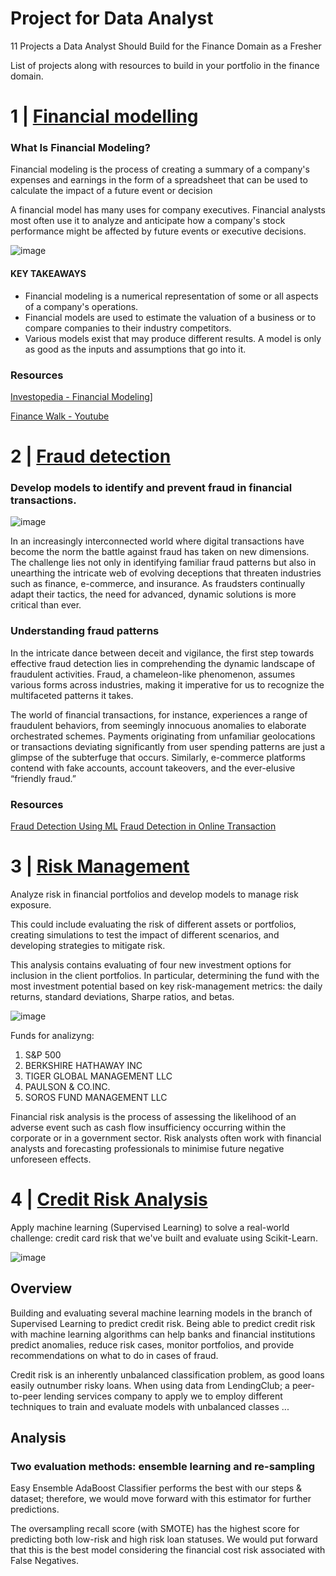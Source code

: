 # Project for Data Analyst
 11 Projects a Data Analyst Should Build for the Finance Domain as a Fresher

 List of projects along with resources to build in your portfolio in the finance domain.

# 1 | [Financial modelling](https://github.com/RishavRaj20/ProjectforAnalyst/tree/main/two-sigma-financial-modeling)
   ### What Is Financial Modeling?

   Financial modeling is the process of creating a summary of a company's expenses and earnings in the form of a spreadsheet that can be used to calculate the 
   impact of a future event or decision

   A financial model has many uses for company executives. Financial analysts most often use it to analyze and anticipate how a company's stock performance 
   might be affected by future events or executive decisions.

   ![image](https://github.com/RishavRaj20/ProjectforAnalyst/assets/81917305/02f70fd2-96ff-4e41-b576-23803649b1b8)


   #### KEY TAKEAWAYS
   <ul>
     <li>Financial modeling is a numerical representation of some or all aspects of a company's operations.</li>
     <li>Financial models are used to estimate the valuation of a business or to compare companies to their industry competitors.</li>
     <li>Various models exist that may produce different results. A model is only as good as the inputs and assumptions that go into it.</li>
   </ul>

   ### Resources
   
   [Investopedia - Financial Modeling](https://www.investopedia.com/terms/f/financialmodeling.asp)]
      
   [Finance Walk - Youtube](https://www.youtube.com/@AvadhutNigudkar/featuredhttps://www.youtube.com/@AvadhutNigudkar/featured)

 # 2 | [Fraud detection](https://github.com/RishavRaj20/ProjectforAnalyst/tree/main/IEEE-CIS%20Fraud%20Detection)

   ### Develop models to identify and prevent fraud in financial transactions. 

   ![image](https://github.com/RishavRaj20/ProjectforAnalyst/assets/81917305/7912c815-3b59-422b-9ee3-4ddceb93ea20)

   In an increasingly interconnected world where digital transactions have become the norm the battle against fraud has taken on new dimensions. The challenge 
   lies not only in identifying familiar fraud patterns but also in unearthing the intricate web of evolving deceptions that threaten industries such as 
   finance, e-commerce, and insurance. As fraudsters continually adapt their tactics, the need for advanced, dynamic solutions is more critical than ever.

   ### Understanding fraud patterns

   In the intricate dance between deceit and vigilance, the first step towards effective fraud detection lies in comprehending the dynamic landscape of 
   fraudulent activities. Fraud, a chameleon-like phenomenon, assumes various forms across industries, making it imperative for us to recognize the  
   multifaceted patterns it takes.

   The world of financial transactions, for instance, experiences a range of fraudulent behaviors, from seemingly innocuous anomalies to elaborate orchestrated 
   schemes. Payments originating from unfamiliar geolocations or transactions deviating significantly from user spending patterns are just a glimpse of the 
   subterfuge that occurs. Similarly, e-commerce platforms contend with fake accounts, account takeovers, and the ever-elusive “friendly fraud.”

   ### Resources

   [Fraud Detection Using ML](https://www.datasciencecentral.com/fraud-detection-using-machine-learning-unmasking-deceptive-patterns/)
   [Fraud Detection in Online Transaction](https://github.com/sharmaroshan/Fraud-Detection-in-Online-Transactions)

   
# 3 | [Risk Management](https://github.com/RishavRaj20/ProjectforAnalyst/tree/main/Analyzing-Portfolio)

   Analyze risk in financial portfolios and develop models to manage risk exposure. 
   
  This could include evaluating the risk of different assets or portfolios, creating simulations to test the impact of different scenarios, and developing strategies to mitigate risk.

  This analysis contains evaluating of four new investment options for inclusion in the client portfolios. In particular, determining the fund with the most investment potential based on key risk-management metrics: the daily returns, standard deviations, Sharpe ratios, and betas.

  ![image](https://github.com/RishavRaj20/ProjectforAnalyst/assets/81917305/bd6bc753-74b1-41a9-8e3c-c7de7b9358a7)

  Funds for analizyng:
   <ol>
     <li>S&P 500</li>
     <li>BERKSHIRE HATHAWAY INC</li>
     <li>TIGER GLOBAL MANAGEMENT LLC</li>
     <li>PAULSON & CO.INC.</li>
     <li>SOROS FUND MANAGEMENT LLC</li>
   </ol>

Financial risk analysis is the process of assessing the likelihood of an adverse event such as cash flow insufficiency occurring within the corporate or in a government sector. Risk analysts often work with financial analysts and forecasting professionals to minimise future negative unforeseen effects.

# 4 | [Credit Risk Analysis](https://github.com/RishavRaj20/ProjectforAnalyst/tree/main/credit-risk-analysis)

Apply machine learning (Supervised Learning) to solve a real-world challenge: credit card risk that we've built and evaluate using Scikit-Learn.

![image](https://github.com/RishavRaj20/ProjectforAnalyst/assets/81917305/df6bfaef-8ac3-43df-8817-049df40c659a)

## Overview
Building and evaluating several machine learning models in the branch of Supervised Learning to predict credit risk. Being able to predict credit risk with machine learning algorithms can help banks and financial institutions predict anomalies, reduce risk cases, monitor portfolios, and provide recommendations on what to do in cases of fraud.

Credit risk is an inherently unbalanced classification problem, as good loans easily outnumber risky loans. When using data from LendingClub; a peer-to-peer lending services company to apply we to employ different techniques to train and evaluate models with unbalanced classes ...

## Analysis
### Two evaluation methods: ensemble learning and re-sampling
Easy Ensemble AdaBoost Classifier performs the best with our steps & dataset; therefore, we would move forward with this estimator for further predictions.

The oversampling recall score (with SMOTE) has the highest score for predicting both low-risk and high risk loan statuses. We would put forward that this is the best model considering the financial cost risk associated with False Negatives.

